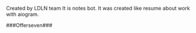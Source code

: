 Created by LDLN team
It is notes bot. It was created like resume about work with aiogram.

###Offerseven###
